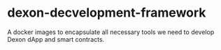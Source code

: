 # dexon-decvelopment-framework
A docker images to encapsulate all necessary tools we need to develop Dexon dApp and smart contracts.
